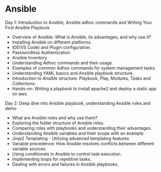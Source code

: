 # Ansible

Day 1: Introduction to Ansible, Ansible adhoc commands and Writing Your First Ansible Playbook

- Overview of Ansible: What is Ansible, its advantages, and why use it?
- Installing Ansible on different platforms.
- IDE(VS Code) and Plugin configuration.
- Passwordless Authentication
- Ansible Inventory
- Understanding Adhoc commands and their usage.
- Examples of common Adhoc commands for system management tasks.
- Understanding YAML basics and Ansible playbook structure.
- Introduction to Ansible structure: Playbook, Play, Modules, Tasks and Collections.
- Hands-on: Writing a playbook to install apache2 and deploy a static app on aws.

Day 2: Deep dive into Ansible playbook, understanding Ansible roles and demo

- What are Ansible roles and why use them?
- Exploring the folder structure of Ansible roles.
- Comparing roles with playbooks and understanding their advantages.
- Understanding Ansible variables and their scope with an example
- Jinja2 Templating - Utilizing advanced templating features
- Variable precedence: How Ansible resolves conflicts between different variable sources.
- Using conditionals in Ansible to control task execution.
- Implementing loops for repetitive tasks.
- Dealing with errors and failures in Ansible playbooks.

